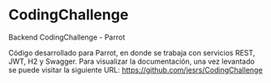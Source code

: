 # CodingChallenge
Backend CodingChallenge - Parrot

Código desarrollado para Parrot, en donde se trabaja con servicios REST, JWT, H2 y Swagger. Para visualizar la documentación, una vez levantado se puede visitar la siguiente URL: https://github.com/jesrs/CodingChallenge
